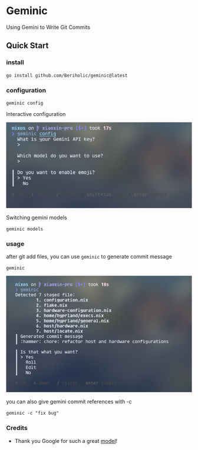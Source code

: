 # Geminic
Using Gemini to Write Git Commits 

## Quick Start
### install
```shell
go install github.com/Beriholic/geminic@latest
```
### configuration
```shell
geminic config
```
Interactive configuration

![](./assets/config.png)


Switching gemini models

```shell
geminic models
```

### usage
after git add files, you can use `geminic` to generate commit message

```shell
geminic
```

![](./assets/root.png)

you can also give gemini commit references with -c
```shell
geminic -c "fix bug"
```

### Credits
  - Thank you Google for such a great [model](https://ai.google/get-started/for-developers)!
